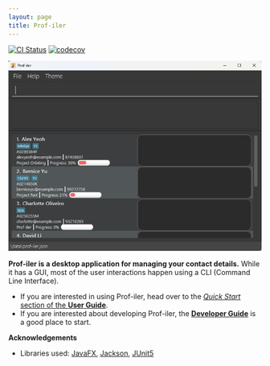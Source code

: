 ```yaml
---
layout: page
title: Prof-iler
---
```


[![CI Status](https://github.com/AY2425S2-CS2103T-W12-3/tp/workflows/Java%20CI/badge.svg)](https://github.com/AY2425S2-CS2103T-W12-3/tp/actions)
[![codecov](https://codecov.io/gh/AY2425S2-CS2103T-W12-3/tp/graph/badge.svg?token=1OWKL0FSVX)](https://codecov.io/gh/AY2425S2-CS2103T-W12-3/tp)

![Ui](images/Ui.png)

**Prof-iler is a desktop application for managing your contact details.** While it has a GUI, most of the user interactions happen using a CLI (Command Line Interface).

* If you are interested in using Prof-iler, head over to the [_Quick Start_ section of the **User Guide**](UserGuide.html#quick-start).
* If you are interested about developing Prof-iler, the [**Developer Guide**](DeveloperGuide.html) is a good place to start.


**Acknowledgements**

* Libraries used: [JavaFX](https://openjfx.io/), [Jackson](https://github.com/FasterXML/jackson), [JUnit5](https://github.com/junit-team/junit5)
